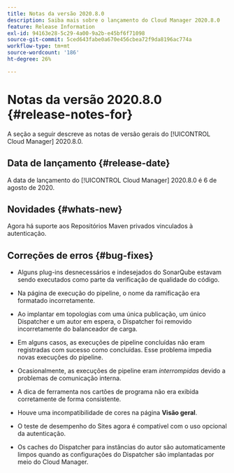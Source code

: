 ```yaml
---
title: Notas da versão 2020.8.0
description: Saiba mais sobre o lançamento do Cloud Manager 2020.8.0
feature: Release Information
exl-id: 94163e28-5c29-4a00-9a2b-e45bf6f71098
source-git-commit: 5ced643fabe0a670e456cbea72f9da8196ac774a
workflow-type: tm+mt
source-wordcount: '186'
ht-degree: 26%

---
```


# Notas da versão 2020.8.0 {#release-notes-for}

A seção a seguir descreve as notas de versão gerais do [!UICONTROL Cloud Manager] 2020.8.0.

## Data de lançamento {#release-date}

A data de lançamento do [!UICONTROL Cloud Manager] 2020.8.0 é 6 de agosto de 2020.

## Novidades {#whats-new}

Agora há suporte aos Repositórios Maven privados vinculados à autenticação.

## Correções de erros {#bug-fixes}

* Alguns plug-ins desnecessários e indesejados do SonarQube estavam sendo executados como parte da verificação de qualidade do código.

* Na página de execução do pipeline, o nome da ramificação era formatado incorretamente.

* Ao implantar em topologias com uma única publicação, um único Dispatcher e um autor em espera, o Dispatcher foi removido incorretamente do balanceador de carga.

* Em alguns casos, as execuções de pipeline concluídas não eram registradas com sucesso como concluídas. Esse problema impedia novas execuções do pipeline.

* Ocasionalmente, as execuções de pipeline eram *interrompidas* devido a problemas de comunicação interna.

* A dica de ferramenta nos cartões de programa não era exibida corretamente de forma consistente.

* Houve uma incompatibilidade de cores na página **Visão geral**.

* O teste de desempenho do Sites agora é compatível com o uso opcional da autenticação.

* Os caches do Dispatcher para instâncias do autor são automaticamente limpos quando as configurações do Dispatcher são implantadas por meio do Cloud Manager.
